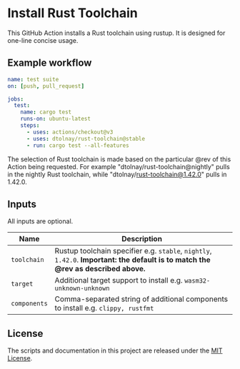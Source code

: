 # Install Rust Toolchain

This GitHub Action installs a Rust toolchain using rustup. It is designed for
one-line concise usage.

## Example workflow

```yaml
name: test suite
on: [push, pull_request]

jobs:
  test:
    name: cargo test
    runs-on: ubuntu-latest
    steps:
      - uses: actions/checkout@v3
      - uses: dtolnay/rust-toolchain@stable
      - run: cargo test --all-features
```

The selection of Rust toolchain is made based on the particular @rev of this
Action being requested. For example "dtolnay/rust-toolchain@nightly" pulls in
the nightly Rust toolchain, while "dtolnay/rust-toolchain@1.42.0" pulls in
1.42.0.

## Inputs

All inputs are optional.

| Name         | Description                                                                                                                        |
| ------------ | -----------------------------------------------------------------------------------------------------------------------------------|
| `toolchain`  | Rustup toolchain specifier e.g. `stable`, `nightly`, `1.42.0`. **Important: the default is to match the @rev as described above.** |
| `target`     | Additional target support to install e.g. `wasm32-unknown-unknown`                                                                 |
| `components` | Comma-separated string of additional components to install e.g. `clippy, rustfmt`                                                  |

## License

The scripts and documentation in this project are released under the [MIT
License].

[MIT License]: LICENSE
